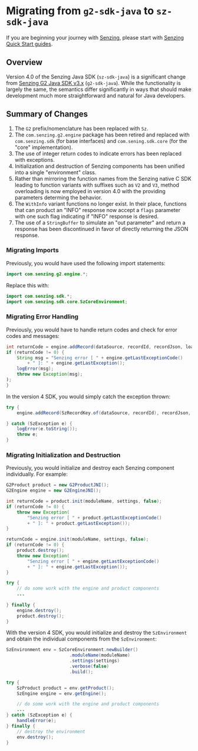 # Migrating from `g2-sdk-java` to `sz-sdk-java`

If you are beginning your journey with [Senzing],
please start with [Senzing Quick Start guides].

## Overview

Version 4.0 of the Senzing Java SDK (`sz-sdk-java`) is a significant
change from [Senzing G2 Java SDK v3.x] (`g2-sdk-java`).  While the
functionality is largely the same, the semantics differ significantly
in ways that should make development much more straightforward and
natural for Java developers.

## Summary of Changes

1. The `G2` prefix/nomenclature has been replaced with `Sz`.
1. The `com.senzing.g2.engine` package has been retired and replaced with `com.senzing.sdk` (for base interfaces) and `com.sening.sdk.core` (for the "core" implementation).
1. The use of integer return codes to indicate errors has been replaced with exceptions.
1. Initialization and destruction of Senzing components has been unified into a single "environment" class.
1. Rather than mirroring the function names from the Senzing native C SDK leading to
function variants with suffixes such as `V2` and `V3`, method overloading is now
employed in version 4.0 with the providing parameters determing the behavior.
1. The `WithInfo` variant functions no longer exist.  In their place, functions that
can product an "INFO" response now accept a `flags` parameter with one such flag 
indicating if "INFO" response is desired.
1. The use of a `StringBuffer` to simulate an "out parameter" and return a response has been discontinued in favor of directly returning the JSON response.

### Migrating Imports

Previously, you would have used the following import statements:
```java
import com.senzing.g2.engine.*;
```

Replace this with:
```java
import com.senzing.sdk.*;
import com.senzing.sdk.core.SzCoreEnvironment;
```

### Migrating Error Handling

Previously, you would have to handle return codes and check for error codes and messages:

```java
int returnCode = engine.addRecord(dataSource, recordId, recordJson, loadId);
if (returnCode != 0) {
    String msg = "Senzing error [ " + engine.getLastExceptionCode()
        + " ]: " + engine.getLastException();
    logError(msg);
    throw new Exception(msg);
);
}
```

In the version 4 SDK, you would simply catch the exception thrown:

```java
try {
    engine.addRecord(SzRecordKey.of(dataSource, recordId), recordJson, SZ_NO_FLAGS);

} catch (SzException e) {
    logError(e.toString());
    throw e;
}
```

### Migrating Initialization and Destruction

Previously, you would initialize and destroy each Senzing component individually.  For example:

```java
G2Product product = new G2ProductJNI();
G2Engine engine = new G2EngineJNI();

int returnCode = product.init(moduleName, settings, false);
if (returnCode != 0) {
    throw new Exception(
        "Senzing error [ " + product.getLastExceptionCode()
        + " ]: " + product.getLastException());
}

returnCode = engine.init(moduleName, settings, false);
if (returnCode != 0) {
    product.destroy();
    throw new Exception(
        "Senzing error [ " + engine.getLastExceptionCode()
        + " ]: " + engine.getLastException());
}

try {
    // do some work with the engine and product components
    ...
    
} finally {
    engine.destroy();
    product.destroy();
}
```

With the version 4 SDK, you would initialize and destroy the `SzEnvironment`
and obtain the individual components from the `SzEnvironment`:

```java
SzEnvironment env = SzCoreEnvironment.newBuilder()
                        .moduleName(moduleName)
                        .settings(settings)
                        .verbose(false)
                        .build();

try {
    SzProduct product = env.getProduct();
    SzEngine engine = env.getEngine();

    // do some work with the engine and product components
    ...
} catch (SzException e) {
    handleError(e);
} finally {
    // destroy the environment
    env.destroy();
}
```



[Senzing]: https://senzing.com/
[Senzing Quick Start guides]: https://docs.senzing.com/quickstart/
[Senzing G2 Java SDK v3.x]: https://github.com/senzing-garage/g2-sdk-java

